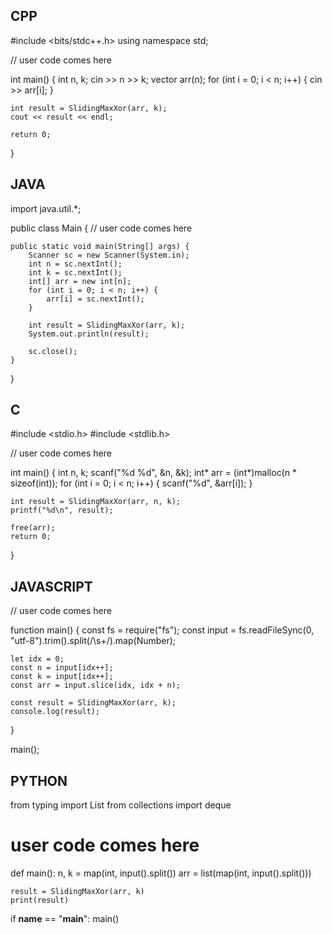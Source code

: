 ## CPP

#include <bits/stdc++.h>
using namespace std;

// user code comes here

int main() {
    int n, k;
    cin >> n >> k;
    vector<int> arr(n);
    for (int i = 0; i < n; i++) {
        cin >> arr[i];
    }

    int result = SlidingMaxXor(arr, k);
    cout << result << endl;

    return 0;
}

## JAVA

import java.util.*;

public class Main {
    // user code comes here

    public static void main(String[] args) {
        Scanner sc = new Scanner(System.in);
        int n = sc.nextInt();
        int k = sc.nextInt();
        int[] arr = new int[n];
        for (int i = 0; i < n; i++) {
            arr[i] = sc.nextInt();
        }

        int result = SlidingMaxXor(arr, k);
        System.out.println(result);

        sc.close();
    }
}

## C

#include <stdio.h>
#include <stdlib.h>

// user code comes here

int main() {
    int n, k;
    scanf("%d %d", &n, &k);
    int* arr = (int*)malloc(n * sizeof(int));
    for (int i = 0; i < n; i++) {
        scanf("%d", &arr[i]);
    }

    int result = SlidingMaxXor(arr, n, k);
    printf("%d\n", result);

    free(arr);
    return 0;
}

## JAVASCRIPT

// user code comes here

function main() {
    const fs = require("fs");
    const input = fs.readFileSync(0, "utf-8").trim().split(/\s+/).map(Number);

    let idx = 0;
    const n = input[idx++];
    const k = input[idx++];
    const arr = input.slice(idx, idx + n);

    const result = SlidingMaxXor(arr, k);
    console.log(result);
}

main();



## PYTHON

from typing import List
from collections import deque

# user code comes here

def main():
    n, k = map(int, input().split())
    arr = list(map(int, input().split()))

    result = SlidingMaxXor(arr, k)
    print(result)

if __name__ == "__main__":
    main()